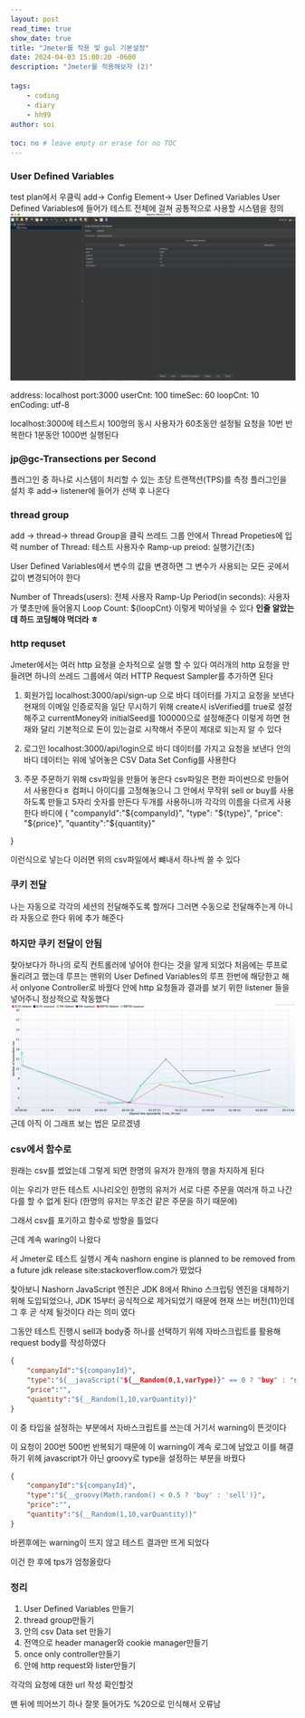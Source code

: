 ```yaml
---
layout: post
read_time: true
show_date: true
title: "Jmeter를 적용 및 gul 기본설정"
date: 2024-04-03 15:00:20 -0600
description: "Jmeter를 적용해보자 (2)"

tags: 
    - coding
    - diary
    - hh99
author: soi

toc: no # leave empty or erase for no TOC
---
```

### User Defined Variables
test plan에서 우클릭 add-> Config Element-> User Defined Variables
User Defined Variables에 들어가 테스트 전체에 걸쳐 공통적으로 사용할 시스템을 정의 
![](../assets/img/uploads/jmeter.png)

address: localhost
port:3000
userCnt: 100
timeSec: 60
loopCnt: 10
enCoding: utf-8

localhost:3000에 테스트시 100멍의 동시 사용자가 60초동안 설정될 요청을 10번 반복한다 
1분동안 1000번 실행된다 

### jp@gc-Transections per Second 
플러그인 중 하나로 시스템이 처리할 수 있는 초당 트랜잭션(TPS)를 측정
플러그인을 설치 후 add-> listener에 들어가 선택 후 나온다 

### thread group
 add -> thread-> thread Group을 클릭
 쓰레드 그룹 안에서 Thread Propeties에 입력
number of Thread: 테스트 사용자수
Ramp-up preiod: 실행기간(초)

User Defined Variables에서 변수의 값을 변경하면 그 변수가 사용되는 모든 곳에서 값이 변경되어야 한다 

Number of Threads(users): 전체 사용자 
Ramp-Up Period(in seconds): 사용자가 몇초만에 들어올지 
Loop Count: ${loopCnt}
이렇게 박아넣을 수 있다 
**인줄 알았는데 하드 코딩해야 먹더라 ㅎ**
### http requset
Jmeter에서는 여러 http 요청을 순차적으로 실행 할 수 있다 
여러개의 http 요청을 만들려면 하나의 쓰레드 그룹에서 여러 HTTP Request Sampler를 추가하면 된다 
1. 회원가입
localhost:3000/api/sign-up 으로 바디 데이터를 가지고 요청을 보낸다 
현재의 이메일 인증로직을 일단 무시하기 위해 create시 isVerified를 true로 설정해주고 
currentMoney와 initialSeed를 100000으로 설정해준다 
이렇게 하면 현재와 달리 기본적으로 돈이 있는걸로 시작해서 주문이 제대로 되는지 알 수 있다 

2. 로그인 
localhost:3000/api/login으로 바디 데이터를 가지고 요청을 보낸다 
안의 바디 데이터는 위에 넣어놓은 CSV Data Set Config를 사용한다 

3. 주문
주문하기 위해 csv파일을 만들어 놓은다 
csv파일은 편한 파이썬으로 만들어서 사용한다ㅎ
컴퍼니 아이디를 고정해놓으니 그 안에서 무작위 sell or buy를 사용하도록 만들고 5자리 숫자를 만든다
두개를 사용하니까 각각의 이름을 다르게 사용한다 
바디에 
{
	"companyId":"${companyId}",
	"type": "${type}",
	"price": "${price}",
	"quantity":"${quantity}"
	
}

이런식으로 넣는다 이러면 위의 csv파일에서 뺴내서 하나씩 쓸 수 있다 

### 쿠키 전달 
나는 자동으로 각각의 세션의 전달해주도록 할꺼다 
그러면 수동으로 전달해주는게 아니라 자동으로 한다 
위에 추가 해준다 
### 하지만 쿠키 전달이 안됨
찾아보다가 하나의 로직 컨트롤러에 넣어야 한다는 것을 알게 되었다 
처음에는 루프로 돌리려고 했는데 루프는 맨위의 User Defined Variables의 루프 한번에 해당한고 해서 onlyone Controller로 바꿨다 
안에 http 요청들과 결과를 보기 위한 listener 들을 넣어주니 정상적으로 작동했다 
![](../assets/img/uploads/graph.png)
근데 아직 이 그래프 보는 법은 모르겠넹

### csv에서 함수로 
원래는 csv를 썼었는데 그렇게 되면 한명의 유저가 한개의 행을 차지하게 된다

이는 우리가 만든  테스트 시나리오인 한명의 유저가 서로 다른 주문을 여러개 하고 나간다를 할 수 없게 된다 (한명의 유저는 무조건 같은 주문을 하기 때문에)

그래서 csv를 포기하고 함수로 방향을 틀었다 

근데 계속 waring이 나왔다 

서 Jmeter로 테스트 실행시 계속 nashorn engine is planned to be removed from a future jdk release site:stackoverflow.com가 떴었다 

찾아보니 Nashorn JavaScript 엔진은 JDK 8에서 Rhino 스크립팅 엔진을 대체하기 위해 도입되었으나, JDK 15부터 공식적으로 제거되었기 때문에 현재 쓰는 버전(11)인데 그 후 곧 삭제 될것이다 라는 의미 였다 

그동안 테스트 진행시 sell과 body중 하나를 선택하기 위헤 자바스크립트를 활용해 request body를 작성하였다 

```json
{
    "companyId":"${companyId}",
    "type":"${__javaScript("${__Random(0,1,varType)}" == 0 ? "buy" : "sell",)}",
    "price":"",
    "quantity":"${__Random(1,10,varQuantity)}"
}
```

이 중 타입을 설정하는 부분에서 자바스크립트를 쓰는데 거기서 warning이 뜬것이다 

이 요청이 200번 500번 반복되기 때문에 이 warning이 계속 로그에 남았고 이를 해결하기 위헤 javascript가 아닌 groovy로 type을 설정하는 부분을 바꿨다 

```json
{
    "companyId":"${companyId}",
    "type":"${__groovy(Math.random() < 0.5 ? 'buy' : 'sell')}",
    "price":"",
    "quantity":"${__Random(1,10,varQuantity)}"
}
```

바뀐후에는 warning이 뜨지 않고 테스트 결과만 뜨게 되었다

이건 한 후에 tps가 엄청올랐다 

### 정리 
1. User Defined Variables 만들기
2. thread group만들기 
3. 안의 csv Data set 만들기 
4. 전역으로 header manager와 cookie manager만들기 
5. once only controller만들기 
6. 안에 http request와 lister만들기 

 각각의 요청에 대한 url 작성 확인할것

 맨 뒤에 띄어쓰기 하나 잘못 들어가도 %20으로 인식해서 오류남


